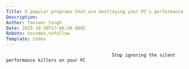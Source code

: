 ```yaml
---
Title: 5 popular programs that are destroying your PC's performance
Description: 
Author: Tanveer Singh
Date: 2025-10-30T17:00:20.000Z
Robots: noindex,nofollow
Template: index
---
```


                                            Stop ignoring the silent performance killers on your PC
                                        